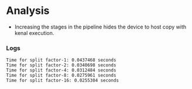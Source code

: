 # Analysis
* Increasing the stages in the pipeline hides the device to host copy with kenal execution.


### Logs
```
Time for split factor-1: 0.0437468 seconds
Time for split factor-2: 0.0340698 seconds
Time for split factor-4: 0.0312484 seconds
Time for split factor-8: 0.0275961 seconds
Time for split factor-16: 0.0255304 seconds
```